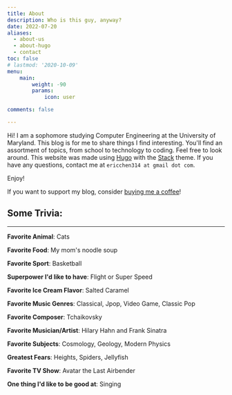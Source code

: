 ```yaml
---
title: About
description: Who is this guy, anyway?
date: 2022-07-20
aliases:
  - about-us
  - about-hugo
  - contact
toc: false
# lastmod: '2020-10-09'
menu:
    main: 
        weight: -90
        params:
            icon: user

comments: false

---
```


Hi! I am a sophomore studying Computer Engineering at the University of Maryland. This blog is for me to share things I find interesting. You'll find an assortment of topics, from school to technology to coding. Feel free to look around. This website was made using [Hugo](https://gohugo.io/) with the [Stack](https://github.com/CaiJimmy/hugo-theme-stack) theme. If you have any questions, contact me at `ericchen314 at gmail dot com`.

Enjoy!

If you want to support my blog, consider [buying me a coffee](https://www.buymeacoffee.com/echen)! 

## Some Trivia:
<hr>

**Favorite Animal**: Cats

**Favorite Food**: My mom's noodle soup

**Favorite Sport**: Basketball

**Superpower I'd like to have**: Flight or Super Speed

**Favorite Ice Cream Flavor**: Salted Caramel

**Favorite Music Genres**: Classical, Jpop, Video Game, Classic Pop 

**Favorite Composer**: Tchaikovsky

**Favorite Musician/Artist**: Hilary Hahn and Frank Sinatra

**Favorite Subjects**: Cosmology, Geology, Modern Physics

**Greatest Fears**: Heights, Spiders, Jellyfish

**Favorite TV Show**: Avatar the Last Airbender

**One thing I'd like to be good at**: Singing 
